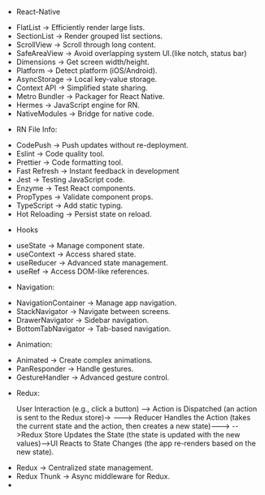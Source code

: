 + React-Native

- FlatList → Efficiently render large lists.
- SectionList → Render grouped list sections.
- ScrollView → Scroll through long content.
- SafeAreaView → Avoid overlapping system UI.(like notch, status bar)
- Dimensions → Get screen width/height.
- Platform → Detect platform (iOS/Android).
- AsyncStorage → Local key-value storage.
- Context API → Simplified state sharing.
- Metro Bundler → Packager for React Native.
- Hermes → JavaScript engine for RN.
- NativeModules → Bridge for native code.

+ RN File Info:

- CodePush → Push updates without re-deployment.
- Eslint → Code quality tool.
- Prettier → Code formatting tool.
- Fast Refresh → Instant feedback in development
- Jest → Testing JavaScript code.
- Enzyme → Test React components.
- PropTypes → Validate component props.
- TypeScript → Add static typing.
- Hot Reloading → Persist state on reload.

+ Hooks
  
- useState → Manage component state.
- useContext → Access shared state.
- useReducer → Advanced state management.
- useRef → Access DOM-like references.

+ Navigation:
  
- NavigationContainer → Manage app navigation.
- StackNavigator → Navigate between screens.
- DrawerNavigator → Sidebar navigation.
- BottomTabNavigator → Tab-based navigation.

+ Animation:

- Animated → Create complex animations.
- PanResponder → Handle gestures.
- GestureHandler → Advanced gesture control.

+ Redux:

  User Interaction (e.g., click a button) --> Action is Dispatched (an action is sent to the Redux store)->
  ---> Reducer Handles the Action (takes the current state and the action, then creates a new state)--->
  -->Redux Store Updates the State (the state is updated with the new values)-->UI Reacts to State Changes (the app re-renders based on the new state).


- Redux → Centralized state management.
- Redux Thunk → Async middleware for Redux.
- 



